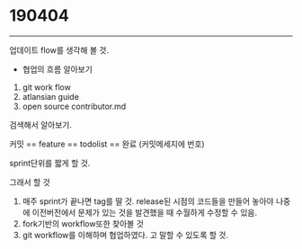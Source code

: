 # 190404

---

업데이트 flow를 생각해 볼 것.

* 협업의 흐름 알아보기

1. git work flow
2. atlansian guide
3. open source contributor.md

검색해서 알아보기.

커밋 == feature == todolist == 완료 (커밋메세지에 번호)

sprint단위를 짧게 할 것.

그래서 할 것

1. 매주 sprint가 끝나면 tag를 딸 것. release된 시점의 코드들을 만들어 놓아야 나중에 이전버전에서 문제가 있는 것을 발견했을 때 수월하게 수정할 수 있음.
2. fork기반의 workflow또한 찾아볼 것
3. git workflow를 이해하며 협업하였다. 고 말할 수 있도록 할 것.